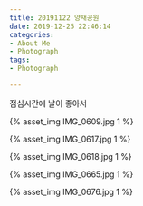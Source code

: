 ```yaml
---
title: 20191122 양재공원
date: 2019-12-25 22:46:14
categories:
- About Me
- Photograph
tags:
- Photograph

---
```

 점심시간에 날이 좋아서

{% asset_img IMG_0609.jpg 1 %}

{% asset_img IMG_0617.jpg 1 %}

{% asset_img IMG_0618.jpg 1 %}

{% asset_img IMG_0665.jpg 1 %}

{% asset_img IMG_0676.jpg 1 %}
